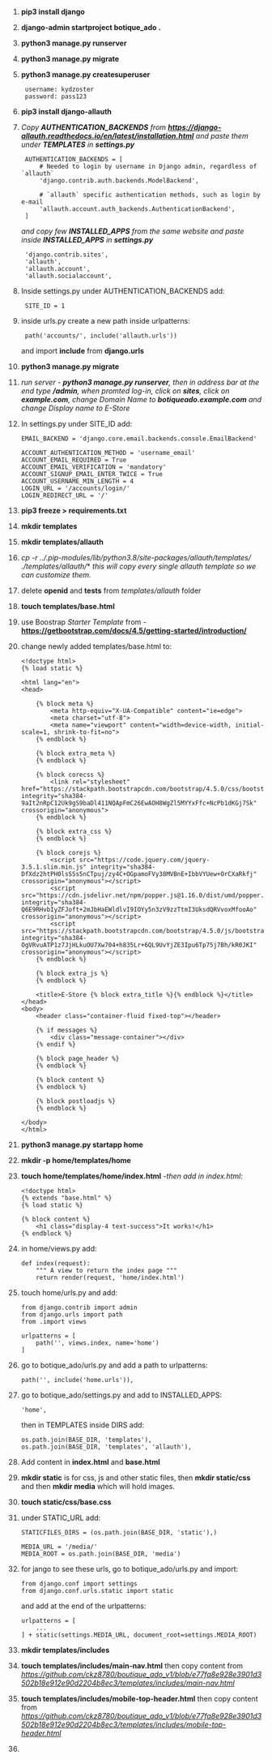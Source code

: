 1. **pip3 install django**
2. **django-admin startproject botique_ado .**
3. **python3 manage.py runserver**
4. **python3 manage.py migrate**
5. **python3 manage.py createsuperuser**

        username: kydzoster
        password: pass123

6. **pip3 install django-allauth**
7. *Copy **AUTHENTICATION_BACKENDS** from **https://django-allauth.readthedocs.io/en/latest/installation.html** and paste them under **TEMPLATES** in **settings.py***

        AUTHENTICATION_BACKENDS = [
            # Needed to login by username in Django admin, regardless of `allauth`
            'django.contrib.auth.backends.ModelBackend',

            # `allauth` specific authentication methods, such as login by e-mail
            'allauth.account.auth_backends.AuthenticationBackend',
        ]

    *and copy few **INSTALLED_APPS** from the same website and paste inside **INSTALLED_APPS** in **settings.py***

        'django.contrib.sites',
        'allauth',
        'allauth.account',
        'allauth.socialaccount',

8. Inside settings.py under AUTHENTICATION_BACKENDS add:

        SITE_ID = 1

9. inside urls.py create a new path inside urlpatterns:

        path('accounts/', include('allauth.urls'))

    and import **include** from **django.urls**

10. **python3 manage.py migrate**
11. *run server - **python3 manage.py runserver**, then in address bar at the end type **/admin**, when promted log-in, click on **sites**, click on **example.com**, change Domain Name to **botiqueado.example.com** and change Display name to E-Store*
12. In settings.py under SITE_ID add:

        EMAIL_BACKEND = 'django.core.email.backends.console.EmailBackend'

        ACCOUNT_AUTHENTICATION_METHOD = 'username_email'
        ACCOUNT_EMAIL_REQUIRED = True
        ACCOUNT_EMAIL_VERIFICATION = 'mandatory'
        ACCOUNT_SIGNUP_EMAIL_ENTER_TWICE = True
        ACCOUNT_USERNAME_MIN_LENGTH = 4
        LOGIN_URL = '/accounts/login/'
        LOGIN_REDIRECT_URL = '/'

13. **pip3 freeze > requirements.txt**
14. **mkdir templates**
15. **mkdir templates/allauth**
16. **cp -r ../.pip-modules/lib/python3.8/site-packages/allauth/templates/* ./templates/allauth/** *this will copy every single allauth template so we can customize them.*
17. delete **openid** and **tests** from *templates/allauth* folder
18. **touch templates/base.html**
19. use Boostrap *Starter Template* from - **https://getbootstrap.com/docs/4.5/getting-started/introduction/**
20. change newly added templates/base.html to: 

        <!doctype html>
        {% load static %}

        <html lang="en">
        <head>

            {% block meta %}
                <meta http-equiv="X-UA-Compatible" content="ie=edge">
                <meta charset="utf-8">
                <meta name="viewport" content="width=device-width, initial-scale=1, shrink-to-fit=no">
            {% endblock %}

            {% block extra_meta %}
            {% endblock %}

            {% block corecss %}
                <link rel="stylesheet" href="https://stackpath.bootstrapcdn.com/bootstrap/4.5.0/css/bootstrap.min.css" integrity="sha384-9aIt2nRpC12Uk9gS9baDl411NQApFmC26EwAOH8WgZl5MYYxFfc+NcPb1dKGj7Sk" crossorigin="anonymous">
            {% endblock %}

            {% block extra_css %}
            {% endblock %}

            {% block corejs %}
                <script src="https://code.jquery.com/jquery-3.5.1.slim.min.js" integrity="sha384-DfXdz2htPH0lsSSs5nCTpuj/zy4C+OGpamoFVy38MVBnE+IbbVYUew+OrCXaRkfj" crossorigin="anonymous"></script>
                <script src="https://cdn.jsdelivr.net/npm/popper.js@1.16.0/dist/umd/popper.min.js" integrity="sha384-Q6E9RHvbIyZFJoft+2mJbHaEWldlvI9IOYy5n3zV9zzTtmI3UksdQRVvoxMfooAo" crossorigin="anonymous"></script>
                <script src="https://stackpath.bootstrapcdn.com/bootstrap/4.5.0/js/bootstrap.min.js" integrity="sha384-OgVRvuATP1z7JjHLkuOU7Xw704+h835Lr+6QL9UvYjZE3Ipu6Tp75j7Bh/kR0JKI" crossorigin="anonymous"></script>
            {% endblock %}

            {% block extra_js %}
            {% endblock %}

            <title>E-Store {% block extra_title %}{% endblock %}</title>
        </head>
        <body>
            <header class="container-fluid fixed-top"></header>

            {% if messages %}
                <div class="message-container"></div>
            {% endif %}

            {% block page_header %}
            {% endblock %}

            {% block content %}
            {% endblock %}

            {% block postloadjs %}
            {% endblock %}

        </body>
        </html>

21. **python3 manage.py startapp home**
22. **mkdir -p home/templates/home**
23. **touch home/templates/home/index.html** *-then add in index.html:*

        <!doctype html>
        {% extends "base.html" %}
        {% load static %}

        {% block content %}
            <h1 class="display-4 text-success">It works!</h1>
        {% endblock %}

24. in home/views.py add:

        def index(request):
            """ A view to return the index page """
            return render(request, 'home/index.html')

25. touch home/urls.py and add:

        from django.contrib import admin
        from django.urls import path
        from .import views

        urlpatterns = [
            path('', views.index, name='home')
        ]

26. go to botique_ado/urls.py and add a path to urlpatterns:

        path('', include('home.urls')),

27. go to botique_ado/settings.py and add to INSTALLED_APPS:

        'home',

    then in TEMPLATES inside DIRS add:

        os.path.join(BASE_DIR, 'templates'),
        os.path.join(BASE_DIR, 'templates', 'allauth'),

28. Add content in **index.html** and **base.html**
29. **mkdir static** is for css, js and other static files, then **mkdir static/css** and then **mkdir media** which will hold images.
30. **touch static/css/base.css**
31. under STATIC_URL add:

        STATICFILES_DIRS = (os.path.join(BASE_DIR, 'static'),)

        MEDIA_URL = '/media/'
        MEDIA_ROOT = os.path.join(BASE_DIR, 'media')

32. for jango to see these urls, go to botique_ado/urls.py and import:

        from django.conf import settings
        from django.conf.urls.static import static

    and add at the end of the urlpatterns:

        urlpatterns = [
            ...
        ] + static(settings.MEDIA_URL, document_root=settings.MEDIA_ROOT)

33. **mkdir templates/includes**
34. **touch templates/includes/main-nav.html** then copy content from *https://github.com/ckz8780/boutique_ado_v1/blob/e77fa8e928e3901d3502b18e912e90d2204b8ec3/templates/includes/main-nav.html*
35. **touch templates/includes/mobile-top-header.html** then copy content from *https://github.com/ckz8780/boutique_ado_v1/blob/e77fa8e928e3901d3502b18e912e90d2204b8ec3/templates/includes/mobile-top-header.html*
36. 
